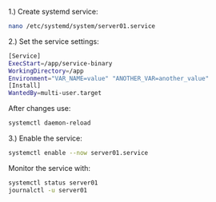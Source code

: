 1.) Create systemd service:

```bash
nano /etc/systemd/system/server01.service
```

2.) Set the service settings:

```bash
[Service]
ExecStart=/app/service-binary
WorkingDirectory=/app
Environment="VAR_NAME=value" "ANOTHER_VAR=another_value"
[Install]
WantedBy=multi-user.target
```

After changes use:

```bash
systemctl daemon-reload
```

3.) Enable the service:

```bash
systemctl enable --now server01.service
```

Monitor the service with:

```bash
systemctl status server01
journalctl -u server01
```

